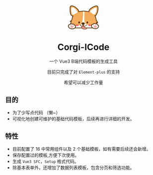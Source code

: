 <!--
 * @Description: 
 * @Author: xluoyu
 * @LastEditTime: 2022-08-11 10:39:13
-->
<p align="center">
  <img src="./public/logo.png" width="100" align="center" />

  <h1 align="center">Corgi-ICode</h1>
  <p align="center">一个 Vue3 B端代码模板的生成工具</p>
  <p align="center">目前只完成了对 <code>Element-plus</code> 的支持</p>
  <p align="center">希望可以减少工作量</p>
</p>

## 目的

  * 为了少写点代码 （懒~）
  * 可视化地创建可维护的基础代码模板，后续再进行详细的开发。

## 特性

 * 目前配置了 16 中常用组件以及 2 个基础模板，如有需要后续还会新增。
 * 保存配置过的模板,方便下次使用。
 * 生成 `Vue3 SFC`，`Setup` 格式代码。
 * 除基本表单外，还增加了数据列表模板，包含分页和筛选功能。
